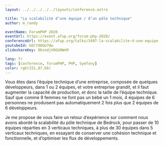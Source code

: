 ```yaml
---
layout: ../../../../../layouts/conference.astro

title: "La scalabilité d’une équipe / d’un pôle technique"
author: m_randy

eventName: ForumPHP 2020
eventUrl: https://event.afup.org/forum-php-2020/
conferenceUrl: https://afup.org/talks/3497-la-scalabilite-d-une-equipe-d-un-pole-technique
youtubeId: bECYd6Qo7Qw
slideshareKey: 8bsndjV0GUOWnM

lang: fr
tags: [conference, forumPHP, PHP, Symfony]
color: rgb(251,87,66)
---
```


Vous êtes dans l’équipe technique d’une entreprise, composée de quelques développeurs, dans 1 ou 2 équipes, et votre entreprise grandit, et il faut augmenter la capacité de production, et donc la taille de l’équipe technique. Sauf que comme 9 femmes ne font pas un bébé un 1 mois, 4 équipes de 6 personnes ne produisent pas automatiquement 2 fois plus que 2 équipes de 6 développeurs.

Je me propose de vous faire un retour d’expérience sur comment nous avons abordé la scalabilité du pôle technique de Bedrock, pour passer de 10 équipes réparties en 3 verticaux techniques, à plus de 30 équipes dans 5 verticaux techniques, en essayant de conserver une cohésion technique et fonctionnelle, et d’optimiser les flux de développements.

